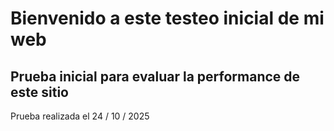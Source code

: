 # Bienvenido a este testeo inicial de mi web
## Prueba inicial para evaluar la performance de este sitio

Prueba realizada el 24 / 10 / 2025
